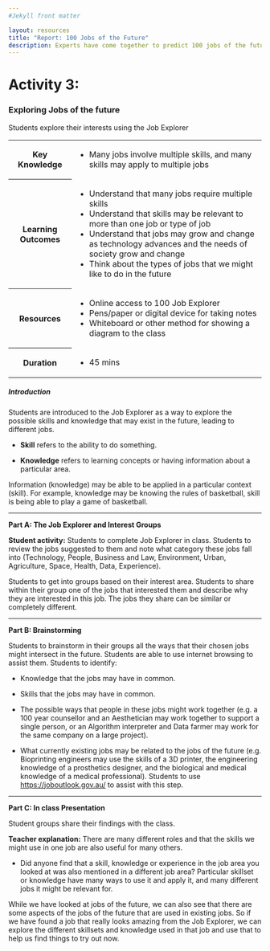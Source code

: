 ```yaml
---
#Jekyll front matter

layout: resources
title: "Report: 100 Jobs of the Future"
description: Experts have come together to predict 100 jobs of the future.
---
```

# Activity 3:
### Exploring Jobs of the future

<p class="intro">Students explore their interests using the Job Explorer</p>

<table>
  <tr>
    <th>Key Knowledge</th>
      <td>
        <ul>
          <li>Many jobs involve multiple skills, and many skills may apply to multiple jobs</li>
        </ul>
      </td>
  </tr>
  <tr><th>Learning Outcomes</th> <td><ul><li>Understand that many jobs require multiple skills</li> <li>Understand that skills may be relevant to more than one job or type of job</li> <li>Understand that jobs may grow and change as technology advances and the needs of society grow and change</li> <li>Think about the types of jobs that we might like to do in the future</li></ul></td></tr>
  <tr><th>Resources</th> <td><ul><li>Online access to 100 Job Explorer</li>	<li>Pens/paper or digital device for taking notes</li>	<li>Whiteboard or other method for showing a diagram to the class</li></ul></td></tr>
  <tr><th>Duration</th> <td><ul><li>45 mins</li></ul></td></tr>
</table>

##### Introduction

Students are introduced to the Job Explorer as a way to explore the possible skills and knowledge that may exist in the future, leading to different jobs.

* **Skill** refers to the ability to do something.

* **Knowledge** refers to learning concepts or having information about a particular area.

Information (knowledge) may be able to be applied in a particular context (skill). For example, knowledge may be knowing the rules of basketball, skill is being able to play a game of basketball.

---

**Part A: The Job Explorer and Interest Groups**

**Student activity:** Students to complete Job Explorer in class. Students to review the jobs suggested to them and note what category these jobs fall into (Technology, People, Business and Law, Environment, Urban, Agriculture, Space, Health, Data, Experience).

Students to get into groups based on their interest area. Students to share within their group one of the jobs that interested them and describe why they are interested in this job. The jobs they share can be similar or completely different.

---

**Part B: Brainstorming**

Students to brainstorm in their groups all the ways that their chosen jobs might intersect in the future. Students are able to use internet browsing to assist them. Students to identify:

*	Knowledge that the jobs may have in common.

*	Skills that the jobs may have in common.

*	The possible ways that people in these jobs might work together (e.g. a 100 year counsellor and an Aesthetician may work together to support a single person, or an Algorithm interpreter and Data farmer may work for the same company on a large project).

*	What currently existing jobs may be related to the jobs of the future (e.g. Bioprinting engineers may use the skills of a 3D printer, the engineering knowledge of a prosthetics designer, and the biological and medical knowledge of a medical professional). Students to use <https://joboutlook.gov.au/> to assist with this step.

---

**Part C: In class Presentation**

Student groups share their findings with the class.

**Teacher explanation:** There are many different roles and that the skills we might use in one job are also useful for many others.

*	Did anyone find that a skill, knowledge or experience in the job area you looked at was also mentioned in a different job area? Particular skillset or knowledge have many ways to use it and apply it, and many different jobs it might be relevant for.

While we have looked at jobs of the future, we can also see that there are some aspects of the jobs of the future that are used in existing jobs. So if we have found a job that really looks amazing from the Job Explorer, we can explore the different skillsets and knowledge used in that job and use that to help us find things to try out now.
